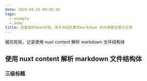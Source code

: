 ```yaml
---
date: 2023-04-16 09:46:36
tags:
  - example
  - demo
title: 这是我的demo文档，用于测试列表页markdown 的大纲是否展示正常
---
```


被坑死啦，记录使用 nuxt content 解析 markdown 文件结构体

## 使用 nuxt content 解析 markdown 文件结构体

### 三级标题
